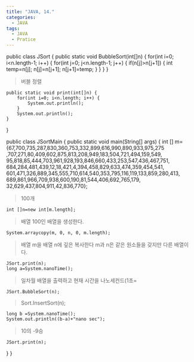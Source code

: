 ```yaml
---
title: "JAVA, 14."
categories:
  - JAVA
tags:
  - JAVA
  - Pratice
---
```


public class JSort {
	public static void BubbleSort(int[]n) {
		for(int i=0; i<n.length-1; i++) {
			for(int j=0; j<n.length-1; j++) {
				if(n[j]>n[j+1]) {
					int temp=n[j];
					n[j]=n[j+1];
					n[j+1]=temp;
				}
			}
		}
	} 
    
>버블 정렬

	public static void print(int[]n) {
		for(int i=0; i<n.length; i++) {
			System.out.println();
		}
		System.out.println();
	}
}

public class JSortMain {
public static void main(String[] args) {
	int [] m={67,700,735,287,830,360,753,332,899,616,990,890,933,975,275
			,707,271,80,409,602,875,813,208,949,183,504,721,494,159,549,
			95,818,85,444,703,961,928,193,846,660,433,253,547,436,467,751,
			684,284,481,439,12,18,421,4,394,458,829,633,474,359,454,541,
			601,471,326,889,345,555,710,614,540,353,795,116,119,133,859,280,413,
			689,861,966,709,938,600,190,81,544,406,692,765,179,
			32,629,437,804,911,42,836,770}; 
	
>100개	
	
	int []n=new int[m.length];
	
>배열 100인 배열을 생성한다.
	
	System.arraycopy(m, 0, n, 0, m.length);
	
>배열 m을 배열 n에 깊은 복사한다 m과 n은 같은 원소들을 갖지만 다른 배열이다.
	
	JSort.print(n);
	long a=System.nanoTime();
	
>일차월 배열을 출력하고 현재 시간을 나노세컨드(1초=
	
	JSort.BubbleSort(n);

>Sort.InsertSort(n);

	long b =System.nanoTime();
	System.out.println((b-a)+"nano sec");  
    
>10의 -9승

	JSort.print(n);
}
}